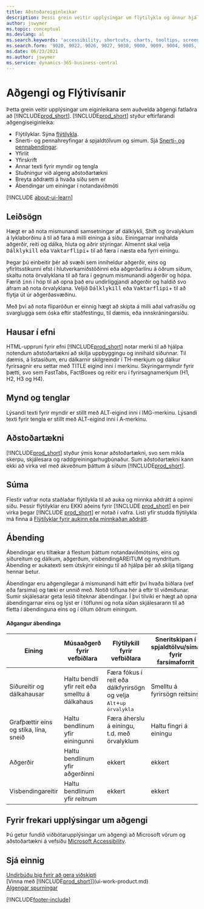 ```yaml
---
title: Aðstoðareiginleikar
description: Þessi grein veitir upplýsingar um flýtilykla og önnur hjálpartæki í Business Central fyrir fólk með fötlun.
author: jswymer
ms.topic: conceptual
ms.devlang: al
ms.search.keywords: 'accessibility, shortcuts, charts, tooltips, screen reader'
ms.search.form: '9020, 9022, 9026, 9027, 9030, 9000, 9009, 9004, 9005, 9024, 9006, 9007, 9010, 9016, 9017'
ms.date: 06/23/2021
ms.author: jswymer
ms.service: dynamics-365-business-central
---
```

# <a name="accessibility-and-keyboard-shortcuts"></a>Aðgengi og Flýtivísanir

Þetta grein veitir upplýsingar um eiginleikana sem auðvelda aðgengi fatlaðra að [!INCLUDE[prod_short](includes/prod_short.md)]. [!INCLUDE[prod_short](includes/prod_short.md)] styður eftirfarandi aðgengiseiginleika:  

- Flýtilyklar. Sýna [flýtilykla](keyboard-shortcuts.md).
- Snerti- og pennahreyfingar á spjaldtölvum og símum. Sjá [Snerti- og pennabendingar](touch-gestures.md).
- Yfirlit  
- Yfirskrift  
- Annar texti fyrir myndir og tengla  
- Stuðningur við algeng aðstoðartækni 
- Breyta aðdrætti á hvaða síðu sem er
- Ábendingar um einingar í notandaviðmóti

[!INCLUDE [about-ui-learn](includes/about-ui-learn.md)]

## <a name="navigation"></a><a name="Navigation"></a>Leiðsögn
  
Hægt er að nota mismunandi samsetningar af dálklykli, Shift og örvalyklum á lyklaborðinu á til að fara á milli eininga á síðu. Einingarnar innihalda aðgerðir, reiti og dálka, hluta og aðrir stýringar. Almennt skal velja <kbd>Dálklykill</kbd> eða <kbd>Vaktarflipi</kbd>+<kbd></kbd> til að færa í næsta eða fyrri einingu.

Þegar þú einbeitir þér að svæði sem inniheldur aðgerðir, eins og yfirlitsstikunni efst í hlutverkamiðstöðinni eða aðgerðarlínu á öðrum síðum, skaltu nota örvalyklana til að fara í gegnum mismunandi aðgerðir og hópa. Færið <kbd>inn</kbd> í hóp til að opna það eru undirliggjandi aðgerðir og haldið svo áfram að nota örvalyklana. Veljið <kbd>Dálklykill</kbd> eða <kbd>Vaktarflipi</kbd>+<kbd></kbd> til að flytja út úr aðgerðasvæðinu.

Með því að nota fliparöðun er einnig hægt að skipta á milli aðal vafrasíðu og svarglugga sem óska eftir staðfestingu, til dæmis, eða innskráningarsíðu.  

## <a name="headings-in-content"></a><a name="Headings"></a>Hausar í efni

HTML-uppruni fyrir efni [!INCLUDE[prod_short](includes/prod_short.md)] notar merki til að hjálpa notendum aðstoðartækni að skilja uppbyggingu og innihald síðunnar. Til dæmis, á listasíðum, eru dálkarnir skilgreindir í TH-merkjum og dálkur fyrirsagnir eru settar með TITLE eigind inni í merkinu. Skýringarmyndir fyrir þætti, svo sem FastTabs, FactBoxes og reitir eru í fyrirsagnamerkjum (H1, H2, H3 og H4).  

## <a name="image-and-links"></a><a name="Images"></a>Mynd og tenglar

Lýsandi texti fyrir myndir er stillt með ALT-eigind inni í IMG-merkinu. Lýsandi texti fyrir tengla er stillt með ALT-eigind inni í A-merkinu.  

## <a name="assistive-technologies"></a><a name="AssistiveTech"></a>Aðstoðartækni

[!INCLUDE[prod_short](includes/prod_short.md)] styður ýmis konar aðstoðartækni, svo sem mikla skerpu, skjálesara og raddgreiningarhugbúnaður. Sum aðstoðartækni kann ekki að virka vel með ákveðnum þáttum á síðum [!INCLUDE[prod_short](includes/prod_short.md)].  

## <a name="zoom"></a><a name="zoom"></a>Súma

Flestir vafrar nota staðlaðar flýtilykla til að auka og minnka aðdrátt á opinni síðu. Þessir flýtilyklar eru EKKI aðeins fyrir [!INCLUDE [prod_short](includes/prod_short.md)] en þeir virka þegar [!INCLUDE [prod_short](includes/prod_short.md)] er notað í vafra. Listi yfir studda flýtilykla má finna á [Flýtilyklar fyrir aukinn eða minnkaðan aðdrátt](keyboard-shortcuts.md#zoomshortcuts).

## <a name="tooltips"></a>Ábending

Ábendingar eru tiltækar á flestum þáttum notandaviðmótsins, eins og síðureitum og dálkum, aðgerðum, vísbendingAREITUM og myndritum. Ábending er aukatexti sem útskýrir einingu til að hjálpa þér að skilja tilgang hennar betur. 

Ábendingar eru aðgengilegar á mismunandi hátt eftir því hvaða biðlara (vef eða farsíma) og tæki er unnið með. Notið töfluna hér á eftir til viðmiðunar. Sumir skjálesarar geta lesið tilteknar ábendingar. Í því tilviki er hægt að opna ábendingarnar eins og lýst er í töflunni og nota síðan skjálesarann til að fletta í ábendinguna eins og í öllum öðrum einingum.

#### <a name="accessing-tooltips"></a>Aðgangur ábendinga

|Eining|Músaaðgerð fyrir vefbiðlara|Flýtilykill fyrir vefbiðlara|Sneritskipan í spjaldtölvu/síma fyrir farsímaforrit|Stuðningur við skjálesara|
|-------|-----------------|------------|--------------------------|---------------------|
|Síðureitir og dálkahausar|Haltu bendli yfir reit eða smelltu á dálkahaus|Færa fókus í reit eða dálkfyrirsögn og velja <kbd>Alt</kbd>+<kbd>up örvalykla</kbd> |Smelltu á fyrirsögn reitsins |já|
|Grafþættir eins og stika, lína, sneið|Haltu bendlinum yfir einingunni|Færa áherslu á einingu, t.d. með örvalyklum|Haltu fingri á einingu|já|
|Aðgerðir|Haltu bendlinum yfir aðgerðinni|ekkert|ekkert |nei|
|Vísbendingareitir|Haltu bendlinum yfir reitnum |ekkert|ekkert|nei|


<!--
- With a mouse, hover over the element.
- With keyboard, press the Alt+Up Arrow keys.
- On a tablet or phone, tap and hold on the element. To learn about more gestures, see [Touch and Pen Gestures](touch-gestures.md)

-->

## <a name="for-more-accessibility-information"></a>Fyrir frekari upplýsingar um aðgengi

Þú getur fundið viðbótarupplýsingar um aðgengi að Microsoft vörum og aðstoðartækni á vefsíðu [Microsoft Accessibility](https://go.microsoft.com/fwlink/?LinkId=262160).

## <a name="see-also"></a>Sjá einnig

[Undirbúðu þig fyrir að gera viðskipti](ui-get-ready-business.md)  
[Vinna með [!INCLUDE[prod_short](includes/prod_short.md)]](ui-work-product.md)  
[Algengar spurningar](across-faq.yml)  

[!INCLUDE[footer-include](includes/footer-banner.md)]
